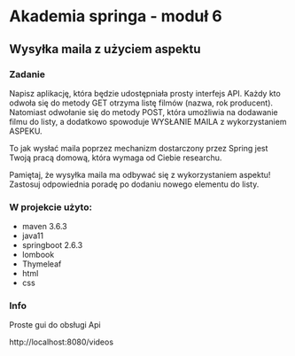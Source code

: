 # Akademia springa - moduł 6

## Wysyłka maila z użyciem aspektu

### Zadanie

Napisz aplikację, która będzie udostępniała prosty interfejs API. Każdy kto odwoła się do metody GET otrzyma listę filmów (nazwa, rok producent). Natomiast odwołanie się do metody POST, która umożliwia na dodawanie filmu do listy, a dodatkowo spowoduje WYSŁANIE MAILA z wykorzystaniem ASPEKU.

To jak wysłać maila poprzez mechanizm dostarczony przez Spring jest Twoją pracą domową, która wymaga od Ciebie researchu.

Pamiętaj, że wysyłka maila ma odbywać się z wykorzystaniem aspektu! Zastosuj odpowiednia poradę po dodaniu nowego elementu do listy.

### W projekcie użyto:

* maven 3.6.3
* java11
* springboot 2.6.3
* lombook
* Thymeleaf
* html
* css

### Info
Proste gui do obsługi Api

http://localhost:8080/videos